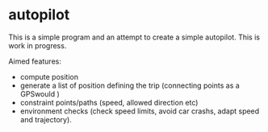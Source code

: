 # autopilot

This is a simple program and an attempt to create a simple autopilot.
This is work in progress.


Aimed features:
- compute position
- generate a list of position defining the trip (connecting points as a GPSwould )
- constraint points/paths (speed, allowed direction etc)
- environment checks (check speed limits, avoid car crashs, adapt speed and trajectory).
